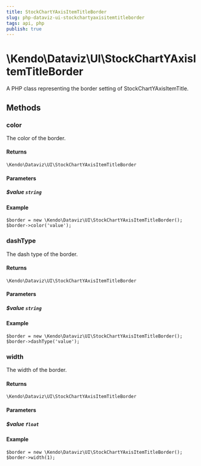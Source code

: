 ```yaml
---
title: StockChartYAxisItemTitleBorder
slug: php-dataviz-ui-stockchartyaxisitemtitleborder
tags: api, php
publish: true
---
```


# \Kendo\Dataviz\UI\StockChartYAxisItemTitleBorder

A PHP class representing the border setting of StockChartYAxisItemTitle.


## Methods

### color
The color of the border.

#### Returns
`\Kendo\Dataviz\UI\StockChartYAxisItemTitleBorder`

#### Parameters

##### $value `string`



#### Example 
    $border = new \Kendo\Dataviz\UI\StockChartYAxisItemTitleBorder();
    $border->color('value');

### dashType
The dash type of the border.

#### Returns
`\Kendo\Dataviz\UI\StockChartYAxisItemTitleBorder`

#### Parameters

##### $value `string`



#### Example 
    $border = new \Kendo\Dataviz\UI\StockChartYAxisItemTitleBorder();
    $border->dashType('value');

### width
The width of the border.

#### Returns
`\Kendo\Dataviz\UI\StockChartYAxisItemTitleBorder`

#### Parameters

##### $value `float`



#### Example 
    $border = new \Kendo\Dataviz\UI\StockChartYAxisItemTitleBorder();
    $border->width(1);


